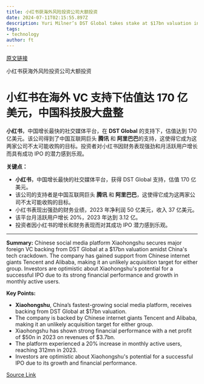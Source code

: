 ```yaml
---
title: 小红书获海外风险投资公司大额投资
date: 2024-07-11T02:15:55.897Z
description: Yuri Milner’s DST Global takes stake at $17bn valuation in rare investment from overseas after China’s tech crackdown
tags: 
- technology
author: ft
---
```


[原文链接](https://ft.com/content/2d5f515f-d341-41c8-ace5-16a16cb33e35)

小红书获海外风险投资公司大额投资

# 小红书在海外 VC 支持下估值达 170 亿美元，中国科技股大盘整

**小红书**，中国增长最快的社交媒体平台，在 **DST Global** 的支持下，估值达到 170 亿美元。该公司得到了中国互联网巨头 **腾讯** 和 **阿里巴巴**的支持，这使得它成为这两家公司不太可能收购的目标。投资者对小红书因财务表现强劲和月活跃用户增长而具有成功 IPO 的潜力感到乐观。

**关键点：**
- **小红书**，中国增长最快的社交媒体平台，获得 DST Global 支持，估值 170 亿美元。
- 该公司的支持者是中国互联网巨头 **腾讯** 和 **阿里巴巴**，这使得它成为这两家公司不太可能收购的目标。
- 小红书表现出强劲的财务业绩，2023 年净利润 50 亿美元，收入 37 亿美元。
- 该平台月活跃用户增长 20%，2023 年达到 3.12 亿。
- 投资者因小红书的增长和财务表现而对其成功 IPO 潜力感到乐观。

---

 **Summary:**
Chinese social media platform Xiaohongshu secures major foreign VC backing from DST Global at a $17bn valuation amidst China's tech crackdown. The company has gained support from Chinese internet giants Tencent and Alibaba, making it an unlikely acquisition target for either group. Investors are optimistic about Xiaohongshu's potential for a successful IPO due to its strong financial performance and growth in monthly active users.

**Key Points:**
- **Xiaohongshu**, China’s fastest-growing social media platform, receives backing from DST Global at $17bn valuation.
- The company is backed by Chinese internet giants Tencent and Alibaba, making it an unlikely acquisition target for either group.
- Xiaohongshu has shown strong financial performance with a net profit of $50n in 2023 on revenues of $3.7bn.
- The platform experienced a 20% increase in monthly active users, reaching 312mn in 2023.
- Investors are optimistic about Xiaohongshu's potential for a successful IPO due to its growth and financial performance.

[Source Link](https://ft.com/content/2d5f515f-d341-41c8-ace5-16a16cb33e35)

